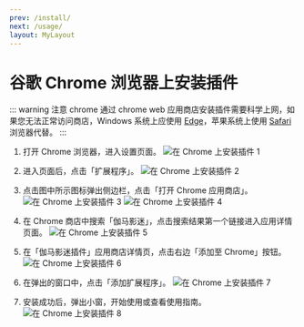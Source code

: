 ```yaml
---
prev: /install/
next: /usage/
layout: MyLayout
---
```


# 谷歌 Chrome 浏览器上安装插件

::: warning 注意
chrome 通过 chrome web 应用商店安装插件需要科学上网，如果您无法正常访问商店，Windows 系统上应使用 [Edge](/install/installOnEdge/)，苹果系统上使用 [Safari](/install/installOnSafari/) 浏览器代替。
:::

1. 打开 Chrome 浏览器，进入设置页面。 ![在 Chrome 上安装插件 1](/assets/installOnChrome/install.chrome.1.png)

1. 进入页面后，点击「扩展程序」。 ![在 Chrome 上安装插件 2](/assets/installOnChrome/install.chrome.2.png)

1. 点击图中所示图标弹出侧边栏，点击「打开 Chrome 应用商店」。 ![在 Chrome 上安装插件 3](/assets/installOnChrome/install.chrome.3.png) ![在 Chrome 上安装插件 4](/assets/installOnChrome/install.chrome.4.png)

1. 在 Chrome 商店中搜索「伽马影迷」，点击搜索结果第一个链接进入应用详情页面。 ![在 Chrome 上安装插件 5](/assets/installOnChrome/install.chrome.5.png)

1. 在「伽马影迷插件」应用商店详情页，点击右边「添加至 Chrome」按钮。 ![在 Chrome 上安装插件 6](/assets/installOnChrome/install.chrome.6.png)

1. 在弹出的窗口中，点击「添加扩展程序」。 ![在 Chrome 上安装插件 7](/assets/installOnChrome/install.chrome.7.png)

1. 安装成功后，弹出小窗，开始使用或查看使用指南。 ![在 Chrome 上安装插件 8](/assets/installOnChrome/install.chrome.8.png)
